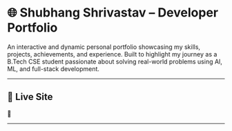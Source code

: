 # 🌐 Shubhang Shrivastav – Developer Portfolio

An interactive and dynamic personal portfolio showcasing my skills, projects, achievements, and experience. Built to highlight my journey as a B.Tech CSE student passionate about solving real-world problems using AI, ML, and full-stack development.

---

## 🚀 Live Site

🔗 

---
